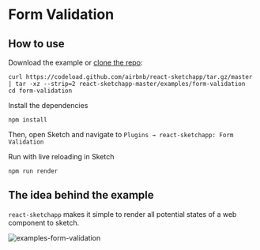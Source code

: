 # Form Validation

## How to use
Download the example or [clone the repo](http://github.com/airbnb/react-sketchapp):
```
curl https://codeload.github.com/airbnb/react-sketchapp/tar.gz/master | tar -xz --strip=2 react-sketchapp-master/examples/form-validation
cd form-validation
```

Install the dependencies
```
npm install
```

Then, open Sketch and navigate to `Plugins → react-sketchapp: Form Validation`

Run with live reloading in Sketch
```
npm run render
```

## The idea behind the example

`react-sketchapp` makes it simple to render all potential states of a web component to sketch.

![examples-form-validation](https://cloud.githubusercontent.com/assets/1606253/25585002/5cff9264-2e90-11e7-80dc-101f10ecad6d.png)
